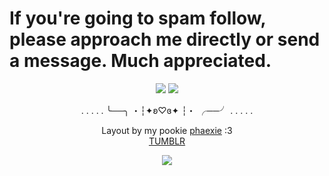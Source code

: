<h1>If you're going to spam follow, please approach me directly or send a message. Much appreciated.</h1>
<p align="center">
<img src="https://media.discordapp.net/attachments/1246490488660557967/1390832450682224771/tumblr_8117bb2fd904c1faa6c702a5f0cdd481_502a7ae5_2048.png?ex=6869b128&is=68685fa8&hm=f8a09e0e1148624d59ede04f9a4aca67413ce5bf39f9ec220bfda9afb310bf04&=&format=webp&quality=lossless&width=1650&height=265">
<img src="https://media.discordapp.net/attachments/1246490488660557967/1390832451944710185/Untitled36_20250704192857_2.png?ex=6869b128&is=68685fa8&hm=6355cd7c95e02a49e24870acfc40a900b191af32140e1689663050d0fd195f64&=&format=webp&quality=lossless&width=1503&height=846">
<div align="center"
  
. . . . . ╰──╮ ・┆✦ʚ♡ɞ✦ ┆・ ╭──╯ . . . . .

Layout by my pookie [phaexie](https://github.com/phaexie) :3<br>
[TUMBLR](https://www.tumblr.com/wiztomfest)

<img src="https://media.discordapp.net/attachments/1246490488660557967/1390832450682224771/tumblr_8117bb2fd904c1faa6c702a5f0cdd481_502a7ae5_2048.png?ex=6869b128&is=68685fa8&hm=f8a09e0e1148624d59ede04f9a4aca67413ce5bf39f9ec220bfda9afb310bf04&=&format=webp&quality=lossless&width=1650&height=265">
